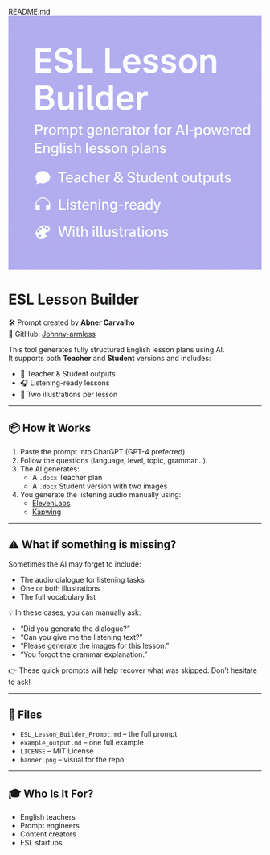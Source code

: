 README.md
![ESL Lesson Builder Banner](banner.png)

# ESL Lesson Builder

🛠️ Prompt created by **Abner Carvalho**  
📁 GitHub: [Johnny-armless](https://github.com/Johnny-armless)

This tool generates fully structured English lesson plans using AI.  
It supports both **Teacher** and **Student** versions and includes:

- 💬 Teacher & Student outputs  
- 🎧 Listening-ready lessons  
- 🎨 Two illustrations per lesson

---

## 📦 How it Works

1. Paste the prompt into ChatGPT (GPT-4 preferred).
2. Follow the questions (language, level, topic, grammar...).
3. The AI generates:
   - A `.docx` Teacher plan
   - A `.docx` Student version with two images
4. You generate the listening audio manually using:
   - [ElevenLabs](https://www.elevenlabs.io/)
   - [Kapwing](https://www.kapwing.com/)

---

## ⚠️ What if something is missing?

Sometimes the AI may forget to include:
- The audio dialogue for listening tasks
- One or both illustrations
- The full vocabulary list

💡 In these cases, you can manually ask:

- “Did you generate the dialogue?”  
- “Can you give me the listening text?”  
- “Please generate the images for this lesson.”  
- “You forgot the grammar explanation.”

👉 These quick prompts will help recover what was skipped. Don’t hesitate to ask!

---

## 📁 Files

- `ESL_Lesson_Builder_Prompt.md` – the full prompt  
- `example_output.md` – one full example  
- `LICENSE` – MIT License  
- `banner.png` – visual for the repo

---

## 🎓 Who Is It For?

- English teachers  
- Prompt engineers  
- Content creators  
- ESL startups